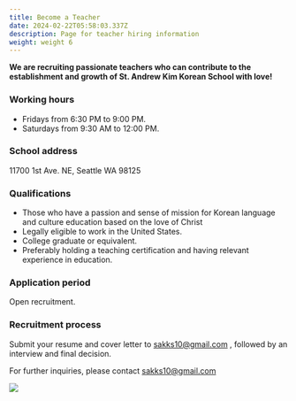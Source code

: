 ```yaml
---
title: Become a Teacher
date: 2024-02-22T05:58:03.337Z
description: Page for teacher hiring information
weight: weight 6
---
```

**We are recruiting passionate teachers who can contribute to the establishment and growth of St. Andrew Kim Korean School with love!**

### Working hours

* Fridays from 6:30 PM to 9:00 PM.
* Saturdays from 9:30 AM to 12:00 PM.

### School address

11700 1st Ave. NE, Seattle WA 98125

### Qualifications

* Those who have a passion and sense of mission for Korean language and culture education based on the love of Christ
* Legally eligible to work in the United States.
* College graduate or equivalent.
* Preferably holding a teaching certification and having relevant experience in education.

### Application period

Open recruitment.

### Recruitment process

Submit your resume and cover letter to sakks10@gmail.com , followed by an interview and final decision.

For further inquiries, please contact sakks10@gmail.com 

![](/img/성-김대건-한국학교-교사모집-포스터.png)

![]()
